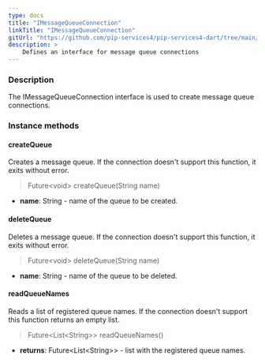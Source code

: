 ```yaml
---
type: docs
title: "IMessageQueueConnection"
linkTitle: "IMessageQueueConnection"
gitUrl: "https://github.com/pip-services4/pip-services4-dart/tree/main/pip-services4-messaging-dart"
description: >
    Defines an interface for message queue connections
---
```


### Description

The IMessageQueueConnection interface is used to create message queue connections.

### Instance methods

#### createQueue
Creates a message queue.
If the connection doesn't support this function, it exits without error.

> Future\<void\> createQueue(String name)

- **name**: String - name of the queue to be created.

#### deleteQueue
Deletes a message queue.
If the connection doesn't support this function, it exits without error.

> Future\<void\> deleteQueue(String name)

- **name**: String - name of the queue to be deleted.

#### readQueueNames
Reads a list of registered queue names. If the connection doesn't support this function returns an empty list.

> Future\<List\<String\>\> readQueueNames()

- **returns**: Future\<List\<String\>\> - list with the registered queue names.

